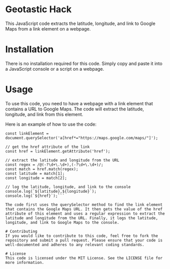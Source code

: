 # Geotastic Hack
This JavaScript code extracts the latitude, longitude, and link to Google Maps from a link element on a webpage.

# Installation
There is no installation required for this code. Simply copy and paste it into a JavaScript console or a script on a webpage.

# Usage
To use this code, you need to have a webpage with a link element that contains a URL to Google Maps. The code will extract the latitude, longitude, and link from this element.

Here is an example of how to use the code:

```// get the link element from the site
const linkElement = document.querySelector('a[href*="https://maps.google.com/maps/"]');

// get the href attribute of the link
const href = linkElement.getAttribute('href');

// extract the latitude and longitude from the URL
const regex = /@(-?\d+\.\d+),(-?\d+\.\d+)/;
const match = href.match(regex);
const latitude = match[1];
const longitude = match[2];

// log the latitude, longitude, and link to the console
console.log(`${latitude},${longitude}`);
console.log(`${href}`);```

The code first uses the querySelector method to find the link element that contains the Google Maps URL. It then gets the value of the href attribute of this element and uses a regular expression to extract the latitude and longitude from the URL. Finally, it logs the latitude, longitude, and link to Google Maps to the console.

# Contributing
If you would like to contribute to this code, feel free to fork the repository and submit a pull request. Please ensure that your code is well-documented and adheres to any relevant coding standards.

# License
This code is licensed under the MIT License. See the LICENSE file for more information.
